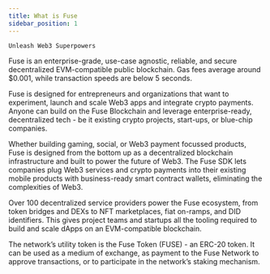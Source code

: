 ```yaml
---
title: What is Fuse
sidebar_position: 1
---
```


`Unleash Web3 Superpowers`

Fuse is an enterprise-grade, use-case agnostic, reliable, and secure decentralized EVM-compatible public blockchain. Gas fees average around $0.001, while transaction speeds are below 5 seconds.

Fuse is designed for entrepreneurs and organizations that want to experiment, launch and scale Web3 apps and integrate crypto payments. Anyone can build on the Fuse Blockchain and leverage enterprise-ready, decentralized tech - be it existing crypto projects, start-ups, or blue-chip companies.

Whether building gaming, social, or Web3 payment focussed products, Fuse is designed from the bottom up as a decentralized blockchain infrastructure and built to power the future of Web3.
The Fuse SDK lets companies plug Web3 services and crypto payments into their existing mobile products with business-ready smart contract wallets, eliminating the complexities of Web3.

Over 100 decentralized service providers power the Fuse ecosystem, from token bridges and DEXs to NFT marketplaces, fiat on-ramps, and DID identifiers. This gives project teams and startups all the tooling required to build and scale dApps on an EVM-compatible blockchain.

The network’s utility token is the Fuse Token (FUSE) - an ERC-20 token. It can be used as a medium of exchange, as payment to the Fuse Network to approve transactions, or to participate in the network’s staking mechanism.
